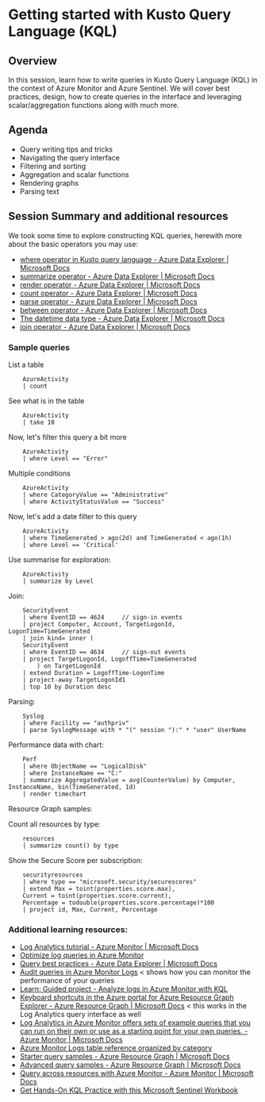 # Getting started with Kusto Query Language (KQL)

## Overview

In this session, learn how to write queries in Kusto Query Language (KQL) in the context of Azure Monitor and Azure Sentinel. We will cover best practices, design, how to create queries in the interface and leveraging scalar/aggregation functions along with much more.

## Agenda

* Query writing tips and tricks
* Navigating the query interface
* Filtering and sorting
* Aggregation and scalar functions
* Rendering graphs
* Parsing text

## Session Summary and additional resources

We took some time to explore constructing KQL queries, herewith more about the basic operators you may use:

*   [where operator in Kusto query language - Azure Data Explorer | Microsoft Docs](https://docs.microsoft.com/en-us/azure/data-explorer/kusto/query/whereoperator)
*   [summarize operator - Azure Data Explorer | Microsoft Docs](https://docs.microsoft.com/en-us/azure/data-explorer/kusto/query/summarizeoperator)
*   [render operator - Azure Data Explorer | Microsoft Docs](https://docs.microsoft.com/en-us/azure/data-explorer/kusto/query/renderoperator?pivots=azuremonitor)
*   [count operator - Azure Data Explorer | Microsoft Docs](https://docs.microsoft.com/en-us/azure/data-explorer/kusto/query/countoperator)
*   [parse operator - Azure Data Explorer | Microsoft Docs](https://docs.microsoft.com/en-us/azure/data-explorer/kusto/query/parseoperator)
*   [between operator - Azure Data Explorer | Microsoft Docs](https://docs.microsoft.com/en-us/azure/data-explorer/kusto/query/betweenoperator)
*   [The datetime data type - Azure Data Explorer | Microsoft Docs](https://docs.microsoft.com/en-us/azure/data-explorer/kusto/query/scalar-data-types/datetime)
*   [join operator - Azure Data Explorer | Microsoft Docs](https://docs.microsoft.com/en-us/azure/data-explorer/kusto/query/joinoperator?pivots=azuremonitor)

### Sample queries

List a table

        AzureActivity
        | count 

See what is in the table

        AzureActivity
        | take 10


Now, let's filter this query a bit more

        AzureActivity
        | where Level == "Error"

Multiple conditions

        AzureActivity
        | where CategoryValue == "Administrative"
        | where ActivityStatusValue == "Success"


Now, let's add a date filter to this query

        AzureActivity
        | where TimeGenerated > ago(2d) and TimeGenerated < ago(1h)
        | where Level == 'Critical'

Use summarise for exploration:

        AzureActivity
        | summarize by Level


Join:

        SecurityEvent 
        | where EventID == 4624		// sign-in events
        | project Computer, Account, TargetLogonId, LogonTime=TimeGenerated
        | join kind= inner (
        SecurityEvent 
        | where EventID == 4634		// sign-out events
        | project TargetLogonId, LogoffTime=TimeGenerated
            ) on TargetLogonId
        | extend Duration = LogoffTime-LogonTime
        | project-away TargetLogonId1 
        | top 10 by Duration desc


Parsing:

        Syslog 
        | where Facility == "authpriv"
        | parse SyslogMessage with * "(" session "):" * "user" UserName


Performance data with chart:

        Perf
        | where ObjectName == "LogicalDisk"
        | where InstanceName == "C:"
        | summarize AggregatedValue = avg(CounterValue) by Computer, InstanceName, bin(TimeGenerated, 1d) 
        | render timechart 


Resource Graph samples:

Count all resources by type:

        resources
        | summarize count() by type

Show the Secure Score per subscription:

        securityresources
        | where type == "microsoft.security/securescores"
        | extend Max = toint(properties.score.max),
        Current = toint(properties.score.current),
        Percentage = todouble(properties.score.percentage)*100
        | project id, Max, Current, Percentage


### Additional learning resources:

*   [Log Analytics tutorial - Azure Monitor | Microsoft Docs](https://docs.microsoft.com/en-us/azure/azure-monitor/logs/log-analytics-tutorial)
*   [Optimize log queries in Azure Monitor](https://docs.microsoft.com/en-us/azure/azure-monitor/logs/query-optimization)
*   [Query best practices - Azure Data Explorer | Microsoft Docs](https://docs.microsoft.com/en-us/azure/data-explorer/kusto/query/best-practices)
*   [Audit queries in Azure Monitor Logs](https://docs.microsoft.com/en-us/azure/azure-monitor/logs/query-audit) < shows how you can monitor the performance of your queries
*   [Learn: Guided project - Analyze logs in Azure Monitor with KQL](https://learn.microsoft.com/en-us/training/modules/analyze-logs-with-kql/)
*   [Keyboard shortcuts in the Azure portal for Azure Resource Graph Explorer - Azure Resource Graph | Microsoft Docs](https://docs.microsoft.com/en-us/azure/governance/resource-graph/reference/keyboard-shortcuts) < this works in the Log Analytics query interface as well
*   [Log Analytics in Azure Monitor offers sets of example queries that you can run on their own or use as a starting point for your own queries. - Azure Monitor | Microsoft Docs](https://docs.microsoft.com/en-us/azure/azure-monitor/logs/example-queries)
*   [Azure Monitor Logs table reference organized by category](https://docs.microsoft.com/en-us/azure/azure-monitor/reference/tables/tables-category)
*   [Starter query samples - Azure Resource Graph | Microsoft Docs](https://docs.microsoft.com/en-us/azure/governance/resource-graph/samples/starter?tabs=azure-cli)
*   [Advanced query samples - Azure Resource Graph | Microsoft Docs](https://docs.microsoft.com/en-us/azure/governance/resource-graph/samples/advanced?tabs=azure-cli)
*   [Query across resources with Azure Monitor - Azure Monitor | Microsoft Docs](https://docs.microsoft.com/en-us/azure/azure-monitor/logs/cross-workspace-query)
* [Get Hands-On KQL Practice with this Microsoft Sentinel Workbook](https://techcommunity.microsoft.com/t5/microsoft-sentinel-blog/get-hands-on-kql-practice-with-this-microsoft-sentinel-workbook/ba-p/3055600)
